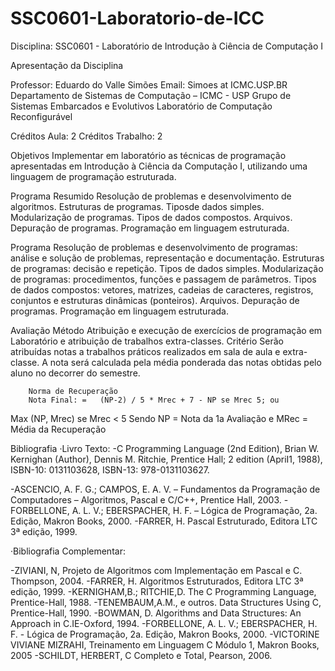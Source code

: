 # SSC0601-Laboratorio-de-ICC
 Disciplina: SSC0601 - Laboratório de Introdução à Ciência de Computação I

Apresentação da Disciplina

Professor: Eduardo do Valle Simões Email: Simoes at ICMC.USP.BR 
Departamento de Sistemas de Computação – ICMC - USP 
Grupo de Sistemas Embarcados e Evolutivos 
Laboratório de Computação Reconfigurável

Créditos Aula: 2 Créditos Trabalho: 2 

Objetivos
Implementar em laboratório as técnicas de programação apresentadas em Introdução à Ciência da Computação I, utilizando uma linguagem de programação estruturada.
 
Programa Resumido
Resolução de problemas e desenvolvimento de algoritmos. Estruturas de programas. Tiposde dados simples. Modularização de programas. Tipos de dados compostos. Arquivos. Depuração de programas. Programação em linguagem estruturada.
 
Programa
Resolução de problemas e desenvolvimento de programas: análise e solução de problemas, representação e documentação. Estruturas de programas: decisão e repetição. Tipos de dados simples. Modularização de programas: procedimentos, funções e passagem de parâmetros. Tipos de dados compostos: vetores, matrizes, cadeias de caracteres, registros, conjuntos e estruturas dinâmicas (ponteiros). Arquivos. Depuração de programas. Programação em linguagem estruturada.
 
Avaliação
      	Método
     	Atribuição e execução de exercícios de programação em Laboratório e atribuição de trabalhos extra-classes.
     	Critério
     	Serão atribuídas notas a trabalhos práticos realizados em sala de aula e extra-classe. 
      A nota será calculada pela média ponderada das notas obtidas pelo aluno no decorrer do semestre. 

 
     	Norma de Recuperação
     	Nota Final: =	(NP-2) / 5 * Mrec + 7 - NP se Mrec 5; ou 
Max (NP, Mrec) se Mrec < 5
Sendo	NP = Nota da 1a Avaliação e 
MRec = Média da Recuperação
 
Bibliografia
·Livro Texto:
-C Programming Language (2nd Edition), Brian W. Kernighan (Author), Dennis M. Ritchie, Prentice Hall; 2 edition (ApriI1, 1988), ISBN-10: 0131103628, ISBN-13: 978-0131103627. 

-ASCENCIO, A. F. G.; CAMPOS, E. A. V. – Fundamentos da Programação de Computadores – Algoritmos, Pascal e C/C++, Prentice Hall, 2003.
-FORBELLONE, A. L. V.; EBERSPACHER, H. F. – Lógica de Programação, 2a. Edição, Makron Books, 2000.
-FARRER, H. Pascal Estruturado, Editora LTC 3ª edição, 1999.

·Bibliografia Complementar:

-ZIVIANI, N, Projeto de Algoritmos com Implementação em Pascal e C. Thompson, 2004.
-FARRER, H. Algoritmos Estruturados, Editora LTC 3ª edição, 1999.
-KERNIGHAM,B.; RITCHIE,D. The C Programming Language, Prentice-Hall, 1988.
-TENEMBAUM,A.M., e outros. Data Structures Using C, Prentice-Hall, 1990.
-BOWMAN, D. Algorithms and Data Structures: An Approach in C.IE-Oxford, 1994.
-FORBELLONE, A. L. V.; EBERSPACHER, H. F. - Lógica de Programação, 2a. Edição, Makron Books, 2000.
-VICTORINE VIVIANE MIZRAHI, Treinamento em Linguagem C Módulo 1, Makron Books, 2005
-SCHILDT, HERBERT, C Completo e Total, Pearson, 2006.
